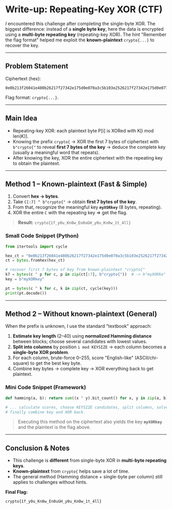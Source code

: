 # Write-up: Repeating-Key XOR (CTF)

*I* encountered this challenge after completing the single-byte XOR. The biggest difference: instead of a **single byte key**, here the data is encrypted using a **multi-byte repeating key** (repeating-key XOR). The hint "Remember the flag format" helped me exploit the **known-plaintext** `crypto{...}` to recover the key.

---

## Problem Statement
Ciphertext (hex):
```
0e0b213f26041e480b26217f27342e175d0e070a3c5b103e2526217f27342e175d0e077e263451150104
```

Flag format: `crypto{...}`.

---

## Main Idea
- Repeating-key XOR: each plaintext byte P[i] is XORed with K[i mod len(K)].
- Knowing the prefix `crypto{` → XOR the first 7 bytes of ciphertext with `b"crypto{"` to reveal **first 7 bytes of the key** → deduce the complete key (usually a meaningful word that repeats).
- After knowing the key, XOR the entire ciphertext with the repeating key to obtain the plaintext.

---

## Method 1 – Known-plaintext (Fast & Simple)
1. Convert **hex → bytes**.  
2. Take `C[:7] ^ b"crypto{"` → obtain **first 7 bytes of the key**.  
3. From that, recognize the meaningful key **`myXORkey`** (8 bytes, repeating).  
4. XOR the entire `C` with the repeating key ⇒ get the flag.

> **Result:** `crypto{1f_y0u_Kn0w_En0uGH_y0u_Kn0w_1t_4ll}`

### Small Code Snippet (Python)
```python
from itertools import cycle

hex_ct = "0e0b213f26041e480b26217f27342e175d0e070a3c5b103e2526217f27342e175d0e077e263451150104"
ct = bytes.fromhex(hex_ct)

# recover first 7 bytes of key from known-plaintext "crypto{"
k7 = bytes(c ^ p for c, p in zip(ct[:7], b"crypto{"))  # -> b"myXORke"
key = b"myXORkey"

pt = bytes(c ^ k for c, k in zip(ct, cycle(key)))
print(pt.decode())
```

---

## Method 2 – Without known-plaintext (General)
When the prefix is unknown, I use the standard "textbook" approach:
1. **Estimate key length** (2–40) using **normalized Hamming distance** between blocks; choose several candidates with lowest values.
2. **Split into columns** by position `i mod KEYSIZE` → each column becomes a **single-byte XOR problem**.
3. For each column, brute-force 0–255, score "English-like" (ASCII/chi-square) to get the best key byte.
4. Combine key bytes → complete key → XOR everything back to get plaintext.

### Mini Code Snippet (Framework)
```python
def hamming(a, b): return sum((x ^ y).bit_count() for x, y in zip(a, b))

# ... calculate scores, choose KEYSIZE candidates, split columns, solve each column (single-byte XOR),
# finally combine key and XOR back.
```

> Executing this method on the ciphertext also yields the key **`myXORkey`** and the plaintext is the flag above.

---

## Conclusion & Notes
- This challenge is **different** from single-byte XOR in **multi-byte repeating keys**.  
- **Known-plaintext** from `crypto{` helps save a lot of time.  
- The general method (Hamming distance + single-byte per column) still applies to challenges without hints.

**Final Flag:**
```
crypto{1f_y0u_Kn0w_En0uGH_y0u_Kn0w_1t_4ll}
```
